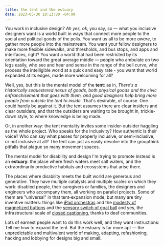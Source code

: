 ```yaml
---
title: the tent and the estuary
date: 2023-05-30 10:13:00 -04:00
---
```


You work in inclusive design? *Ah yes, ok*, you say, so — what you inclusive designers want is a world built in ways that connect more people to the social and political goods of the polis. You want us all to be more *aware*, to gather more people into the mainstream. You want your fellow designers to make more flexible sidewalks, and thresholds, and bus stops, and apps and interfaces, right? You want a world that had been restricted by its orientation toward the great average middle — people who ambulate on two legs easily, who see and hear and sense in the range of the bell curve, who process the intelligible world at a quick and easy rate - you want that world expanded at its edges, made more welcoming for all?

Well, yes, but this is the mental model of the **tent**: as in, *There's a historically sequestered nexus of goods, both physical goods and the civic enfranchisement that goes with them, and good designers help bring more people from outside the tent to inside.* That's desirable, of course. One could hardly be against it. But the tent assumes there are clear insiders and clear outsiders, and that the outsiders are waiting to be brought in, trickle-down style, to where knowledge is being made.

Or, in another way: the tent mentality invites some insider-outsider haggling as the whole project. Who speaks for the inclusivity? How authentic is their voice? Who can say what passes for properly inclusive, or semi-inclusive, or not inclusive at all? The tent can just as easily devolve into the groupthink pitfalls that plague so many movement spaces.

The mental model for disability and design I'm trying to promote instead is an **estuary**: the place where fresh waters meet salt waters, and the extraordinarily productive habitats and ecosystems that arise there. 

The places where disability meets the built world are generous and generative. They have multiple catalysts and multiple scales on which they work: disabled people, their caregivers or families, the designers and engineers who accompany them, all working on parallel projects. Some of them are "universal" in that tent-expansion mode, but many are tiny inventive matters: things like [iPad orchestras](https://www.fastcompany.com/3004039/how-ipads-bob-marleys-one-love-help-these-autistic-high-schoolers-make-sweet-music) and the [modesty of magnetized buttons](https://magnaready.com/)  and the [sensory switch of goal ball](https://en.wikipedia.org/wiki/Goalball) and yes, the infrastructural scale of [closed captioning](https://www.ncicap.org/history-of-cc), thanks to deaf communities.

Lots of earnest people want to do this work well, and they want instructions: Tell me how to expand the tent. But the estuary is far more apt — the unpredictable and multivalent world of making, adapting, refashioning, hacking and lobbying for designs big and small.

